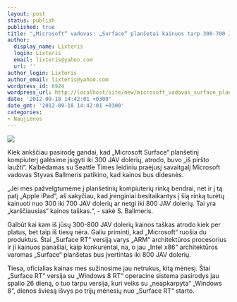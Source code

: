 ```yaml
---
layout: post
status: publish
published: true
title: "„Microsoft“ vadovas: „Surface“ planšetai kainuos tarp 300-700 JAV dolerių"
author:
  display_name: Lixteris
  login: Lixteris
  email: lixteris@yahoo.com
  url: ''
author_login: Lixteris
author_email: lixteris@yahoo.com
wordpress_id: 6924
wordpress_url: http://localhost/site/new/microsoft_vadovas_surface_plansetai_kainuos_tarp_300700_jav_doleriu/
date: '2012-09-18 14:42:01 +0300'
date_gmt: '2012-09-18 14:42:01 +0300'
categories:
- Naujienos
---
```

<p><div class="imgright"><img src="http://technews.lt/upload/surfaceRT.jpg"  /></div></p>
<p>
	Kiek ank&scaron;čiau pasirodę gandai, kad &bdquo;Microsoft Surface&ldquo; plan&scaron;etinį kompiuterį galėsime įsigyti iki 300 JAV dolerių, atrodo, buvo &bdquo;i&scaron; pir&scaron;to laužti&ldquo;. Kalbėdamas su Seattle Times leidiniu praėjusį savaitgalį Microsoft vadovas Styvas Ballmeris patikino, kad kainos bus didesnės.</p>
<p>
	&bdquo;Jei mes pažvelgtumėme į plan&scaron;etinių kompiuterių rinką bendrai, net ir į tą patį &bdquo;Apple iPad&ldquo;, a&scaron; sakyčiau, kad įrenginiai besitaikantys į &scaron;ią rinką turėtų kainuoti nuo 300 iki 700 JAV dolerių ar netgi iki 800 JAV dolerių. Tai yra &bdquo;kar&scaron;čiausias&ldquo; kainos ta&scaron;kas.&ldquo;, - sakė S. Ballmeris.</p>
<p>
	Galbūt kai kam i&scaron; jūsų 300-800 JAV dolerių kainos ta&scaron;kas atrodo kiek per platus, bet taip i&scaron; tiesų nėra. Galiu priminti, kad &bdquo;Microsoft&ldquo; ruo&scaron;ia du produktus. &Scaron;tai &bdquo;Surface RT&ldquo; versiją varys &bdquo;ARM&ldquo; architektūros procesorius ir ji kainuos pana&scaron;iai, kaip konkurentai, na, o jau &bdquo;Intel x86&ldquo; architektūros varomas &bdquo;Surface&ldquo; plan&scaron;etas bus įvertintas iki 800 JAV dolerių.</p>
<p>
	Tiesa, oficialias kainas mes sužinosime jau netrukus, kitą mėnesį. &Scaron;tai &bdquo;Surface RT&ldquo; versija su &bdquo;Windows 8 RT&ldquo; operacine sistema pasirodys jau spalio 26 dieną, o tuo tarpu versija, kuri veiks su &bdquo;neapkarpyta&ldquo; &bdquo;Windows 8&ldquo;, dienos &scaron;viesą i&scaron;vys po trijų mėnesių nuo &bdquo;Surface RT&ldquo; starto.</p>

